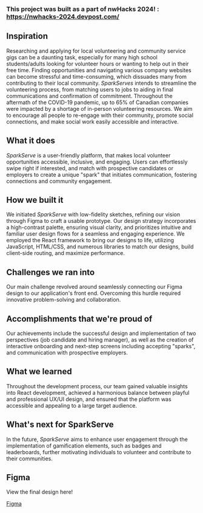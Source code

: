 ### This project was built as a part of nwHacks 2024! : https://nwhacks-2024.devpost.com/

## Inspiration
Researching and applying for local volunteering and community service gigs can be a daunting task, especially for many high school students/adults looking for volunteer hours or wanting to help out in their free time. Finding opportunities and navigating various company websites can become stressful and time-consuming, which dissuades many from contributing to their local community. _SparkServes_ intends to streamline the volunteering process, from matching users to jobs to aiding in final communications and confirmation of commitment. Throughout the aftermath of the COVID-19 pandemic, up to 65% of Canadian companies were impacted by a shortage of in-person volunteering resources. We aim to encourage all people to re-engage with their community, promote social connections, and make social work easily accessible and interactive.

## What it does
_SparkServe_ is a user-friendly platform, that makes local volunteer opportunities accessible, inclusive, and engaging. Users can effortlessly swipe right if interested, and match with prospective candidates or employers to create a unique "spark" that initiates communication, fostering connections and community engagement.

## How we built it
We initiated _SparkServe_ with low-fidelity sketches, refining our vision through Figma to craft a usable prototype. Our design strategy incorporates a high-contrast palette, ensuring visual clarity, and prioritizes intuitive and familiar user design flows for a seamless and engaging experience. We employed the React framework to bring our designs to life, utilizing JavaScript, HTML/CSS, and numerous libraries to match our designs, build client-side routing, and maximize performance.

## Challenges we ran into
Our main challenge revolved around seamlessly connecting our Figma design to our application's front end. Overcoming this hurdle required innovative problem-solving and collaboration.

## Accomplishments that we're proud of
Our achievements include the successful design and implementation of two perspectives (job candidate and hiring manager), as well as the creation of interactive onboarding and next-step screens including accepting "sparks", and communication with prospective employers.

## What we learned
Throughout the development process, our team gained valuable insights into React development, achieved a harmonious balance between playful and professional UX/UI design, and ensured that the platform was accessible and appealing to a large target audience.

## What's next for SparkServe
In the future, _SparkServe_ aims to enhance user engagement through the implementation of gamification elements, such as badges and leaderboards, further motivating individuals to volunteer and contribute to their communities.

## Figma
View the final design here!

[Figma](https://www.figma.com/proto/WCScaXvG4u94MVz70PLfqu/SparkServe?page-id=0%3A1&type=design&node-id=1-2&viewport=-171%2C262%2C0.35&t=icHFO9nlmFeqfzwt-1&scaling=scale-down&starting-point-node-id=1%3A2&show-proto-sidebar=1&mode=design)

